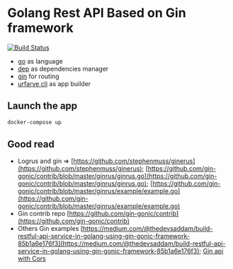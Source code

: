 # Golang Rest API Based on Gin framework

[![Build Status](https://travis-ci.org/frodonLD/golang-rest-api-with-gogin.svg?branch=master)](https://travis-ci.org/frodonLD/golang-rest-api-with-gogin)

* [go](https://golang.org/) as language
* [dep](https://github.com/golang/dep) as dependencies manager
* [gin](https://github.com/gin-gonic/gin) for routing
* [urfarve cli](https://github.com/urfave/cli) as app builder

## Launch the app

```bash
docker-compose up
```

## Good read

* Logrus and gin => [https://github.com/stephenmuss/ginerus](https://github.com/stephenmuss/ginerus); [https://github.com/gin-gonic/contrib/blob/master/ginrus/ginrus.go](https://github.com/gin-gonic/contrib/blob/master/ginrus/ginrus.go); [https://github.com/gin-gonic/contrib/blob/master/ginrus/example/example.go](https://github.com/gin-gonic/contrib/blob/master/ginrus/example/example.go)
* Gin contrib repo [https://github.com/gin-gonic/contrib](https://github.com/gin-gonic/contrib)
* Others Gin examples [https://medium.com/@thedevsaddam/build-restful-api-service-in-golang-using-gin-gonic-framework-85b1a6e176f3](https://medium.com/@thedevsaddam/build-restful-api-service-in-golang-using-gin-gonic-framework-85b1a6e176f3); [Gin api with Cors](https://gist.github.com/345161974/b62ad14be916aa7d348a1e7f1c02d72f)
